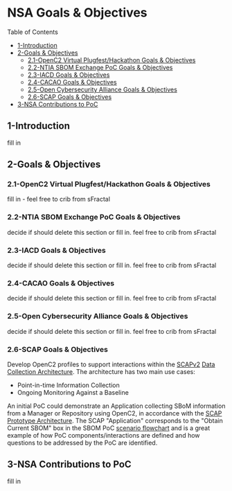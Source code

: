 # NSA Goals & Objectives

Table of Contents
- [1-Introduction](#1-introduction)
- [2-Goals & Objectives](#2-goals-objectives)
   -  [2.1-OpenC2 Virtual Plugfest/Hackathon Goals & Objectives](2.1-openc2-virtual-plugfest-hackathon-goals-objectives)
   - [2.2-NTIA SBOM Exchange PoC Goals & Objectives](2.2-ntia-sbom-exchange-poc-goals-objectives)
   - [2.3-IACD Goals & Objectives](2.3-iacd-goals-objectives)
   - [2.4-CACAO Goals & Objectives](2.4-cacao-goals-objectives)
   - [2.5-Open Cybersecurity Alliance Goals & Objectives](2.5-open-cybersecurity-alliance-goals-objectives)
   - [2.6-SCAP Goals & Objectives](2.6-scap-goals-objectives)
- [3-NSA Contributions to PoC](3-nsa-contributions-to-poc)

## 1-Introduction

fill in

## 2-Goals & Objectives

### 2.1-OpenC2 Virtual Plugfest/Hackathon Goals & Objectives

fill in - feel free to crib from sFractal

### 2.2-NTIA SBOM Exchange PoC Goals & Objectives

decide if should delete this section or fill in. feel free to crib from sFractal

### 2.3-IACD Goals & Objectives

decide if should delete this section or fill in. feel free to crib from sFractal

### 2.4-CACAO Goals & Objectives

decide if should delete this section or fill in. feel free to crib from sFractal

### 2.5-Open Cybersecurity Alliance Goals & Objectives

decide if should delete this section or fill in. feel free to crib from sFractal

### 2.6-SCAP Goals & Objectives
Develop OpenC2 profiles to support interactions within the [SCAPv2](https://csrc.nist.gov/projects/security-content-automation-protocol-v2/)
[Data Collection Architecture](../DoD/07-scap/scap-v2-data-collection-architecture.md).  The architecture has two main use cases:

* Point-in-time Information Collection
* Ongoing Monitoring Against a Baseline

An initial PoC could demonstrate an Application collecting SBoM information from a Manager or Repository using OpenC2, in accordance with
the [SCAP Prototype Architecture](https://docs.google.com/presentation/d/11EtTqBsSlfGVnjmudNrTSTpk3-tUUxn90AuucZpenD8).  The SCAP "Application"
corresponds to the "Obtain Current SBOM" box in the SBOM PoC [scenario flowchart](https://github.com/oasis-tcs/openc2-usecases/tree/master/SBOM-PoC#11-vision)
and is a great example of how PoC components/interactions are defined and how questions to be addressed by the PoC are identified.

## 3-NSA Contributions to PoC

fill in
